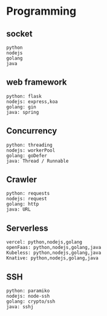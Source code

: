 # Programming

## socket
```
python
nodejs
golang
java
```

## web framework
```
python: flask
nodejs: express,koa
golang: gin
java: spring
```

## Concurrency
```
python: threading
nodejs: workerPool
golang: goDefer
java: Thread / Runnable
```

## Crawler
```
python: requests
nodejs: request
golang: http
java: URL
```

## Serverless
```
vercel: python,nodejs,golang
openFaas: python,nodejs,golang,java
Kubeless: python,nodejs,golang,java
Knative: python,nodejs,golang,java
```

## SSH
```
python: paramiko
nodejs: node-ssh
golang: crypto/ssh
java: sshj
```